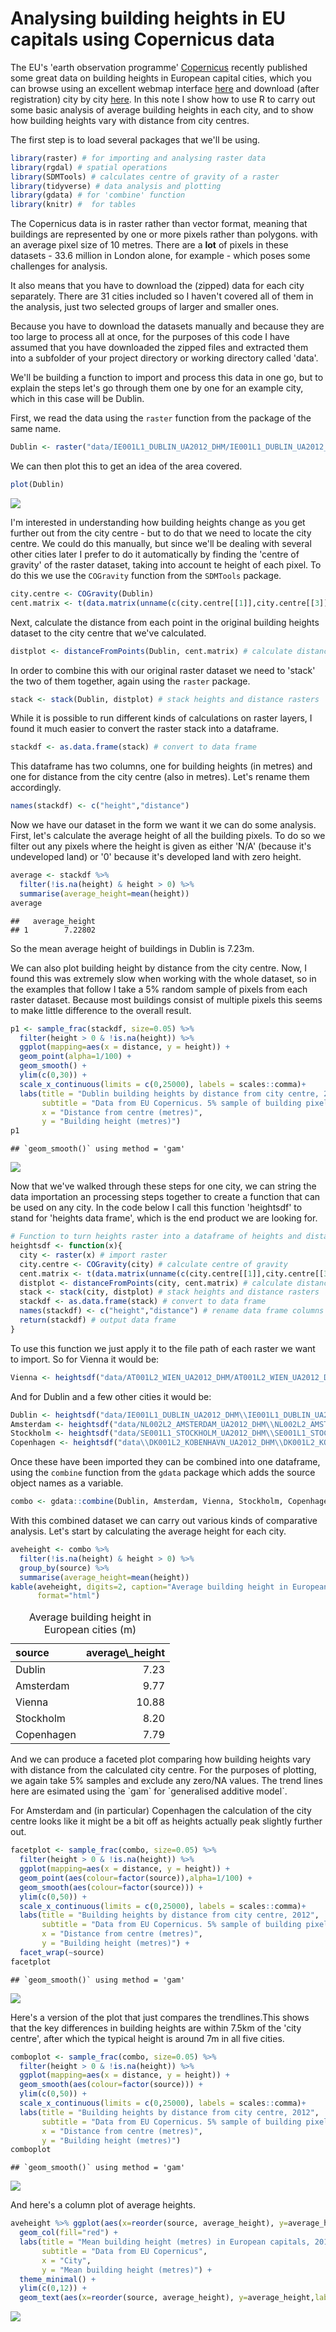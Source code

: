 Analysing building heights in EU capitals using Copernicus data
================

The EU's 'earth observation programme' [Copernicus](http://www.copernicus.eu/) recently published some great data on building heights in European capital cities, which you can browse using an excellent webmap interface [here](https://land.copernicus.eu/local/urban-atlas/building-height-2012?tab=mapview) and download (after registration) city by city [here](https://land.copernicus.eu/local/urban-atlas/building-height-2012?tab=download). In this note I show how to use R to carry out some basic analysis of average building heights in each city, and to show how building heights vary with distance from city centres.

The first step is to load several packages that we'll be using.

``` r
library(raster) # for importing and analysing raster data
library(rgdal) # spatial operations
library(SDMTools) # calculates centre of gravity of a raster
library(tidyverse) # data analysis and plotting
library(gdata) # for 'combine' function
library(knitr) #  for tables
```

The Copernicus data is in raster rather than vector format, meaning that buildings are represented by one or more pixels rather than polygons. with an average pixel size of 10 metres. There are a **lot** of pixels in these datasets - 33.6 million in London alone, for example - which poses some challenges for analysis.

It also means that you have to download the (zipped) data for each city separately. There are 31 cities included so I haven't covered all of them in the analysis, just two selected groups of larger and smaller ones.

Because you have to download the datasets manually and because they are too large to process all at once, for the purposes of this code I have assumed that you have downloaded the zipped files and extracted them into a subfolder of your project directory or working directory called 'data'.

We'll be building a function to import and process this data in one go, but to explain the steps let's go through them one by one for an example city, which in this case will be Dublin.

First, we read the data using the `raster` function from the package of the same name.

``` r
Dublin <- raster("data/IE001L1_DUBLIN_UA2012_DHM/IE001L1_DUBLIN_UA2012_DHM.tif")
```

We can then plot this to get an idea of the area covered.

``` r
plot(Dublin)
```

![](Building_height_analysis_files/figure-markdown_github-ascii_identifiers/plot%20raster-1.png)

I'm interested in understanding how building heights change as you get further out from the city centre - but to do that we need to locate the city centre. We could do this manually, but since we'll be dealing with several other cities later I prefer to do it automatically by finding the 'centre of gravity' of the raster dataset, taking into account te height of each pixel. To do this we use the `COGravity` function from the `SDMTools` package.

``` r
city.centre <- COGravity(Dublin)
cent.matrix <- t(data.matrix(unname(c(city.centre[[1]],city.centre[[3]])))) # extract centre of gravity coordinates
```

Next, calculate the distance from each point in the original building heights dataset to the city centre that we've calculated.

``` r
distplot <- distanceFromPoints(Dublin, cent.matrix) # calculate distance from 'city centre'
```

In order to combine this with our original raster dataset we need to 'stack' the two of them together, again using the `raster` package.

``` r
stack <- stack(Dublin, distplot) # stack heights and distance rasters
```

While it is possible to run different kinds of calculations on raster layers, I found it much easier to convert the raster stack into a dataframe.

``` r
stackdf <- as.data.frame(stack) # convert to data frame
```

This dataframe has two columns, one for building heights (in metres) and one for distance from the city centre (also in metres). Let's rename them accordingly.

``` r
names(stackdf) <- c("height","distance")
```

Now we have our dataset in the form we want it we can do some analysis. First, let's calculate the average height of all the building pixels. To do so we filter out any pixels where the height is given as either 'N/A' (because it's undeveloped land) or '0' because it's developed land with zero height.

``` r
average <- stackdf %>%
  filter(!is.na(height) & height > 0) %>% 
  summarise(average_height=mean(height))
average
```

    ##   average_height
    ## 1        7.22802

So the mean average height of buildings in Dublin is 7.23m.

We can also plot building height by distance from the city centre. Now, I found this was extremely slow when working with the whole dataset, so in the examples that follow I take a 5% random sample of pixels from each raster dataset. Because most buildings consist of multiple pixels this seems to make little difference to the overall result.

``` r
p1 <- sample_frac(stackdf, size=0.05) %>%
  filter(height > 0 & !is.na(height)) %>%
  ggplot(mapping=aes(x = distance, y = height)) +
  geom_point(alpha=1/100) +
  geom_smooth() +
  ylim(c(0,30)) +
  scale_x_continuous(limits = c(0,25000), labels = scales::comma)+
  labs(title = "Dublin building heights by distance from city centre, 2012",
       subtitle = "Data from EU Copernicus. 5% sample of building pixels. City centre calculated as building centre of gravity.\nY axis truncated at 30m",
       x = "Distance from centre (metres)",
       y = "Building height (metres)")
p1
```

    ## `geom_smooth()` using method = 'gam'

![](Building_height_analysis_files/figure-markdown_github-ascii_identifiers/plot%20heights%20by%20distance%20from%20city%20centre-1.png)

Now that we've walked through these steps for one city, we can string the data importation an processing steps together to create a function that can be used on any city. In the code below I call this function 'heightsdf' to stand for 'heights data frame', which is the end product we are looking for.

``` r
# Function to turn heights raster into a dataframe of heights and distance to city centre
heightsdf <- function(x){
  city <- raster(x) # import raster
  city.centre <- COGravity(city) # calculate centre of gravity
  cent.matrix <- t(data.matrix(unname(c(city.centre[[1]],city.centre[[3]])))) # extract centre of gravity coordinates
  distplot <- distanceFromPoints(city, cent.matrix) # calculate distance from 'city centre'
  stack <- stack(city, distplot) # stack heights and distance rasters
  stackdf <- as.data.frame(stack) # convert to data frame
  names(stackdf) <- c("height","distance") # rename data frame columns
  return(stackdf) # output data frame
}
```

To use this function we just apply it to the file path of each raster we want to import. So for Vienna it would be:

``` r
Vienna <- heightsdf("data/AT001L2_WIEN_UA2012_DHM/AT001L2_WIEN_UA2012_DHM.tif")
```

And for Dublin and a few other cities it would be:

``` r
Dublin <- heightsdf("data/IE001L1_DUBLIN_UA2012_DHM\\IE001L1_DUBLIN_UA2012_DHM.tif")
Amsterdam <- heightsdf("data/NL002L2_AMSTERDAM_UA2012_DHM\\NL002L2_AMSTERDAM_UA2012_DHM.tif")
Stockholm <- heightsdf("data/SE001L1_STOCKHOLM_UA2012_DHM\\SE001L1_STOCKHOLM_UA2012_DHM.tif")
Copenhagen <- heightsdf("data\\DK001L2_KOBENHAVN_UA2012_DHM\\DK001L2_KOBENHAVN_UA2012_DHM.tif")
```

Once these have been imported they can be combined into one dataframe, using the `combine` function from the `gdata` package which adds the source object names as a variable.

``` r
combo <- gdata::combine(Dublin, Amsterdam, Vienna, Stockholm, Copenhagen)
```

With this combined dataset we can carry out various kinds of comparative analysis. Let's start by calculating the average height for each city.

``` r
aveheight <- combo %>% 
  filter(!is.na(height) & height > 0) %>% 
  group_by(source) %>%
  summarise(average_height=mean(height))
kable(aveheight, digits=2, caption="Average building height in European cities (m)",
      format="html")
```

<table>
<caption>
Average building height in European cities (m)
</caption>
<thead>
<tr>
<th style="text-align:left;">
source
</th>
<th style="text-align:right;">
average\_height
</th>
</tr>
</thead>
<tbody>
<tr>
<td style="text-align:left;">
Dublin
</td>
<td style="text-align:right;">
7.23
</td>
</tr>
<tr>
<td style="text-align:left;">
Amsterdam
</td>
<td style="text-align:right;">
9.77
</td>
</tr>
<tr>
<td style="text-align:left;">
Vienna
</td>
<td style="text-align:right;">
10.88
</td>
</tr>
<tr>
<td style="text-align:left;">
Stockholm
</td>
<td style="text-align:right;">
8.20
</td>
</tr>
<tr>
<td style="text-align:left;">
Copenhagen
</td>
<td style="text-align:right;">
7.79
</td>
</tr>
</tbody>
</table>
And we can produce a faceted plot comparing how building heights vary with distance from the calculated city centre. For the purposes of plotting, we again take 5% samples and exclude any zero/NA values. The trend lines here are esimated using the `gam` for `generalised additive model`.

For Amsterdam and (in particular) Copenhagen the calculation of the city centre looks like it might be a bit off as heights actually peak slightly further out.

``` r
facetplot <- sample_frac(combo, size=0.05) %>%
  filter(height > 0 & !is.na(height)) %>%
  ggplot(mapping=aes(x = distance, y = height)) +
  geom_point(aes(colour=factor(source)),alpha=1/100) +
  geom_smooth(aes(colour=factor(source))) +
  ylim(c(0,50)) +
  scale_x_continuous(limits = c(0,25000), labels = scales::comma)+
  labs(title = "Building heights by distance from city centre, 2012",
       subtitle = "Data from EU Copernicus. 5% sample of building pixels. City centre calculated as building centre of gravity.\nY axis truncated at 50m",
       x = "Distance from centre (metres)",
       y = "Building height (metres)") +
  facet_wrap(~source)
facetplot
```

    ## `geom_smooth()` using method = 'gam'

![](Building_height_analysis_files/figure-markdown_github-ascii_identifiers/facet%20plot-1.png)

Here's a version of the plot that just compares the trendlines.This shows that the key differences in building heights are within 7.5km of the 'city centre', after which the typical height is around 7m in all five cities.

``` r
comboplot <- sample_frac(combo, size=0.05) %>%
  filter(height > 0 & !is.na(height)) %>%
  ggplot(mapping=aes(x = distance, y = height)) +
  geom_smooth(aes(colour=factor(source))) +
  ylim(c(0,50)) +
  scale_x_continuous(limits = c(0,25000), labels = scales::comma)+
  labs(title = "Building heights by distance from city centre, 2012",
       subtitle = "Data from EU Copernicus. 5% sample of building pixels. City centre calculated as building centre of gravity.\nY axis truncated at 50m",
       x = "Distance from centre (metres)",
       y = "Building height (metres)")
comboplot
```

    ## `geom_smooth()` using method = 'gam'

![](Building_height_analysis_files/figure-markdown_github-ascii_identifiers/trendlines-1.png)

And here's a column plot of average heights.

``` r
aveheight %>% ggplot(aes(x=reorder(source, average_height), y=average_height)) +
  geom_col(fill="red") +
  labs(title = "Mean building height (metres) in European capitals, 2012",
       subtitle = "Data from EU Copernicus",
       x = "City",
       y = "Mean building height (metres)") +
  theme_minimal() +
  ylim(c(0,12)) +
  geom_text(aes(x=reorder(source, average_height), y=average_height,label = round(average_height,2), vjust=-1))
```

![](Building_height_analysis_files/figure-markdown_github-ascii_identifiers/column%20plot%20of%20average%20heights-1.png)
